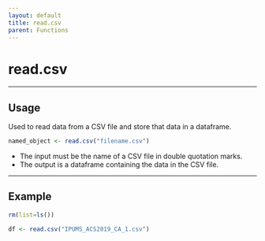 ```yaml
---
layout: default
title: read.csv
parent: Functions
---
```


# read.csv

---

## Usage

Used to read data from a CSV file and store that data in a dataframe. 

```r
named_object <- read.csv("filename.csv")
```

- The input must be the name of a CSV file in double quotation marks.
- The output is a dataframe containing the data in the CSV file.

---

## Example

```r
rm(list=ls())

df <- read.csv("IPUMS_ACS2019_CA_1.csv")
```

 
